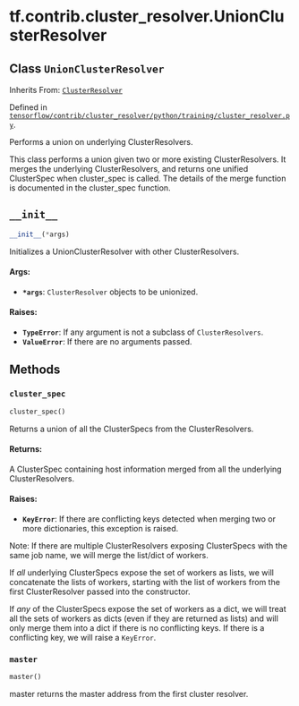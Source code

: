 <div itemscope itemtype="http://developers.google.com/ReferenceObject">
<meta itemprop="name" content="tf.contrib.cluster_resolver.UnionClusterResolver" />
<meta itemprop="path" content="Stable" />
<meta itemprop="property" content="__init__"/>
<meta itemprop="property" content="cluster_spec"/>
<meta itemprop="property" content="master"/>
</div>

# tf.contrib.cluster_resolver.UnionClusterResolver

## Class `UnionClusterResolver`

Inherits From: [`ClusterResolver`](../../../tf/contrib/cluster_resolver/ClusterResolver.md)



Defined in [`tensorflow/contrib/cluster_resolver/python/training/cluster_resolver.py`](https://www.tensorflow.org/code/tensorflow/contrib/cluster_resolver/python/training/cluster_resolver.py).

Performs a union on underlying ClusterResolvers.

This class performs a union given two or more existing ClusterResolvers. It
merges the underlying ClusterResolvers, and returns one unified ClusterSpec
when cluster_spec is called. The details of the merge function is
documented in the cluster_spec function.

<h2 id="__init__"><code>__init__</code></h2>

``` python
__init__(*args)
```

Initializes a UnionClusterResolver with other ClusterResolvers.

#### Args:

* <b>`*args`</b>: `ClusterResolver` objects to be unionized.


#### Raises:

* <b>`TypeError`</b>: If any argument is not a subclass of `ClusterResolvers`.
* <b>`ValueError`</b>: If there are no arguments passed.



## Methods

<h3 id="cluster_spec"><code>cluster_spec</code></h3>

``` python
cluster_spec()
```

Returns a union of all the ClusterSpecs from the ClusterResolvers.

#### Returns:

A ClusterSpec containing host information merged from all the underlying
ClusterResolvers.


#### Raises:

* <b>`KeyError`</b>: If there are conflicting keys detected when merging two or
  more dictionaries, this exception is raised.

Note: If there are multiple ClusterResolvers exposing ClusterSpecs with the
same job name, we will merge the list/dict of workers.

If *all* underlying ClusterSpecs expose the set of workers as lists, we will
concatenate the lists of workers, starting with the list of workers from
the first ClusterResolver passed into the constructor.

If *any* of the ClusterSpecs expose the set of workers as a dict, we will
treat all the sets of workers as dicts (even if they are returned as lists)
and will only merge them into a dict if there is no conflicting keys. If
there is a conflicting key, we will raise a `KeyError`.

<h3 id="master"><code>master</code></h3>

``` python
master()
```

master returns the master address from the first cluster resolver.



